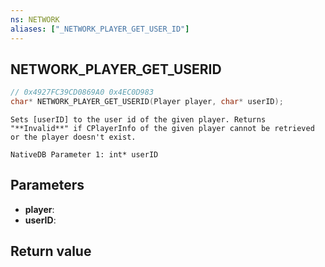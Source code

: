 ```yaml
---
ns: NETWORK
aliases: ["_NETWORK_PLAYER_GET_USER_ID"]
---
```

## NETWORK_PLAYER_GET_USERID

```c
// 0x4927FC39CD0869A0 0x4EC0D983
char* NETWORK_PLAYER_GET_USERID(Player player, char* userID);
```

```
Sets [userID] to the user id of the given player. Returns "**Invalid**" if CPlayerInfo of the given player cannot be retrieved or the player doesn't exist.  
```

```
NativeDB Parameter 1: int* userID
```

## Parameters
* **player**: 
* **userID**: 

## Return value
